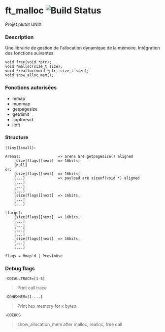 # ft_malloc ![Build Status](https://travis-ci.com/alngo/42-malloc.svg?branch=master)
Projet plutôt UNIX

### Description

Une librairie de gestion de l'allocation dynamique de la mémoire.
Intégration des fonctions suivantes:
```
void free(void *ptr);
void *malloc(size_t size);
void *realloc(void *ptr, size_t size);
void show_alloc_mem();
```
### Fonctions autorisées
  - mmap
  - munmap
  - getpagesize
  - getrlimit
  - libpthread
  - libft

### Structure

```
[tiny][small]:

Arenas:					=> arena are getpagesize() aligned
	[size|flags][next] 	=> 16bits; 
	[null]
or:
	[size|flags][next] 	=> 16bits;
	[...]				=> payload are sizeof(void *) aligned
	[...]
	[...]
	[...]
	[size|flags][next] 	=> 16bits;
	[...]
	[...]

[large]:
	[size|flags][next] 	=> 16bits;
	[...]
	[...]
	[...]
	[...]
	[size|flags][next] 	=> 16bits;
	[...]
	[...]

flags = Mmap'd | PrevInUse
```

### Debug flags

`-DDCALLTRACE=[1-4]`
> Print call trace

`-DDHEXMEM=[1-...]`
> Print hex memory for x bytes

`-DDEBUG`
> show_allocation_mem after malloc, realloc, free call


